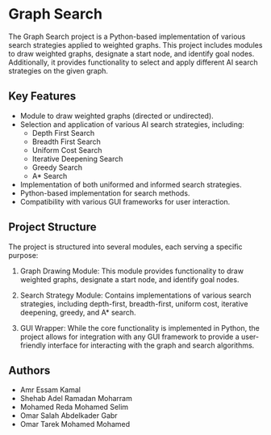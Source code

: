 # Graph Search

The Graph Search project is a Python-based implementation of various search strategies applied to weighted graphs. This project includes modules to draw weighted graphs, designate a start node, and identify goal nodes. Additionally, it provides functionality to select and apply different AI search strategies on the given graph.


## Key Features

- Module to draw weighted graphs (directed or undirected).
- Selection and application of various AI search strategies, including:
   - Depth First Search
   - Breadth First Search
   - Uniform Cost Search
   - Iterative Deepening Search
   - Greedy Search
   - A* Search
- Implementation of both uniformed and informed search strategies.
- Python-based implementation for search methods.
- Compatibility with various GUI frameworks for user interaction.

## Project Structure


The project is structured into several modules, each serving a specific purpose:

1) Graph Drawing Module: This module provides functionality to draw weighted graphs, designate a start node, and identify goal nodes.

2) Search Strategy Module: Contains implementations of various search strategies, including depth-first, breadth-first, uniform cost, iterative deepening, greedy, and A* search.

3) GUI Wrapper: While the core functionality is implemented in Python, the project allows for integration with any GUI framework to provide a user-friendly interface for interacting with the graph and search algorithms.

## Authors
- Amr Essam Kamal
- Shehab Adel Ramadan Moharram
- Mohamed Reda Mohamed Selim
- Omar Salah Abdelkader Gabr
- Omar Tarek Mohamed Mohamed 
